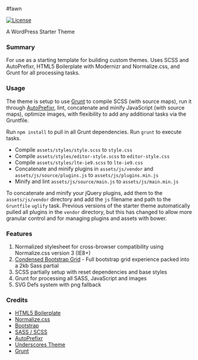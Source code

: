 #fawn

[![License](https://img.shields.io/badge/license-GPL--2.0%2B-green.svg)](http://www.gnu.org/licenses/gpl-2.0.html)

A WordPress Starter Theme

### Summary

For use as a starting template for building custom themes. Uses SCSS and AutoPrefixr, HTML5 Boilerplate with Modernizr and Normalize.css, and Grunt for all processing tasks.

### Usage

The theme is setup to use [Grunt](http://gruntjs.com/) to compile SCSS (with source maps), run it through [AutoPrefixr](https://github.com/ai/autoprefixer), lint, concatenate and minify JavaScript (with source maps), optimize images, with flexibility to add any additional tasks via the Gruntfile.

Run `npm install` to pull in all Grunt dependencies. Run `grunt` to execute tasks.

- Compile `assets/styles/style.scss` to `style.css`
- Compile `assets/styles/editor-style.scss` to `editor-style.css`
- Compile `assets/styles/lte-ie9.scss` to `lte-ie9.css`
- Concatenate and minify plugins in `assets/js/vendor` and `assets/js/source/plugins.js` to `assets/js/plugins.min.js`
- Minify and lint `assets/js/source/main.js` to `assets/js/main.min.js`

To concatenate and minify your jQuery plugins, add them to the `assets/js/vendor` directory and add the `js` filename and path to the `Gruntfile` `uglify` task. Previous versions of the starter theme automatically pulled all plugins in the `vendor` directory, but this has changed to allow more granular control and for managing plugins and assets with bower.

### Features

1. Normalized stylesheet for cross-browser compatibility using Normalize.css version 3 (IE8+)
2. [Condensed Bootstrap Grid](https://github.com/whitetail/condensed-bootstrap-grid) - Full bootstrap grid experience packed into a 2kb Sass partial
3. SCSS partially setup with reset dependencies and base styles
4. Grunt for processing all SASS, JavaScript and images
5. SVG Defs system with png fallback

### Credits

* [HTML5 Boilerplate](http://html5boilerplate.com)
* [Normalize.css](http://necolas.github.com/normalize.css)
* [Bootstrap](http://getbootstrap.com/)
* [SASS / SCSS](http://sass-lang.com/)
* [AutoPrefixr](https://github.com/ai/autoprefixer)
* [Underscores Theme](https://github.com/Automattic/_s)
* [Grunt](http://gruntjs.com/)
